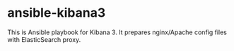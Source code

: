 ansible-kibana3
===============

This is Ansible playbook for Kibana 3.
It prepares nginx/Apache config files with ElasticSearch proxy.
